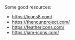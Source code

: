 Some good resources:
- https://icons8.com/
- https://thenounproject.com/
- https://feathericons.com/
- https://jam-icons.com/